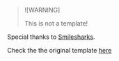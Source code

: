 > ![WARNING]
>
> This is not a template!

Special thanks to [Smilesharks](https://github.com/Smilesharks).

Check the the original template [here](https://github.com/Smilesharks/dev-portfolio) 